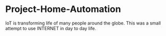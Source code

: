 # Project-Home-Automation
IoT is transforming life of many people around the globe. This was a small attempt to use INTERNET in day to day life.
